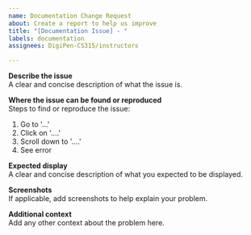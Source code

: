 ```yaml
---
name: Documentation Change Request
about: Create a report to help us improve
title: "[Documentation Issue] - "
labels: documentation
assignees: DigiPen-CS315/instructors

---
```


**Describe the issue**  
A clear and concise description of what the issue is.

**Where the issue can be found or reproduced**  
Steps to find or reproduce the issue:
1. Go to '...'
2. Click on '....'
3. Scroll down to '....'
4. See error

**Expected display**  
A clear and concise description of what you expected to be displayed.

**Screenshots**  
If applicable, add screenshots to help explain your problem.

**Additional context**  
Add any other context about the problem here.
